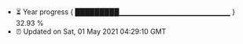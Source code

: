 - ⏳ Year progress { █████████▁▁▁▁▁▁▁▁▁▁▁▁▁▁▁▁▁▁▁▁▁ } 32.93 %
- ⏰ Updated on Sat, 01 May 2021 04:29:10 GMT

